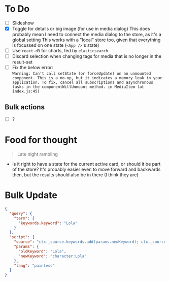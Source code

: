 # To Do

- [ ] Slideshow
- [x] Toggle for details or big image (for use in media dialog)
      This does probably mean I need to connect the media dialog to the store, as it's a global setting
      This works with a "local" store too, given that everything is focussed on one state (`<App />`'s state)
- [ ] Use `react-d3` for charts, fed by `elasticsearch`
- [ ] Discard selection when changing tags for media that is no longer in the result-set
- [ ] Fix the below error:  
      ```
      Warning: Can't call setState (or forceUpdate) on an unmounted component. This is a no-op, but it indicates a memory leak in your application. To fix, cancel all subscriptions and asynchronous tasks in the componentWillUnmount method.
      in MediaItem (at index.js:45)
      ```

## Bulk actions

- [ ] ?

# Food for thought

> Late night rambling

-   Is it right to have a state for the current active card, or should it be part of the store?
    It's probably easier even to move forward and backwards then, but the results should also be in there (I think they are)

# Bulk Update

```json
{
  "query": {
    "term": {
      "keywords.keyword": "Lola"
    }
  },
  "script": {
    "source": "ctx._source.keywords.add(params.newKeyword); ctx._source.keywords.remove(ctx._source.keywords.indexOf(params.oldKeyword))",
    "params": {
      "oldKeyword": "Lola",
      "newKeyword": "character:Lola"
    },
    "lang": "painless"
  }
}
```